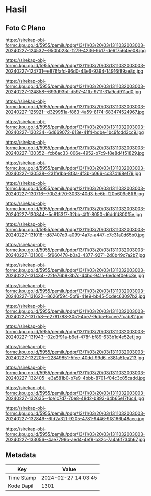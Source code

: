# Hasil

## Foto C Plano

https://sirekap-obj-formc.kpu.go.id/5955/pemilu/pdpr/13/11/03/20/03/1311032003003-20240227-124532--950b023c-f279-4236-9b17-de6f7564ee08.jpg

https://sirekap-obj-formc.kpu.go.id/5955/pemilu/pdpr/13/11/03/20/03/1311032003003-20240227-124731--e876fafd-96d0-43e6-9394-14916f89ae8d.jpg

https://sirekap-obj-formc.kpu.go.id/5955/pemilu/pdpr/13/11/03/20/03/1311032003003-20240227-124858--693d93bf-d597-41fb-9711-31a9cd911ad0.jpg

https://sirekap-obj-formc.kpu.go.id/5955/pemilu/pdpr/13/11/03/20/03/1311032003003-20240227-125921--d329951a-f863-4a59-8174-683474524967.jpg

https://sirekap-obj-formc.kpu.go.id/5955/pemilu/pdpr/13/11/03/20/03/1311032003003-20240227-130234--6d669072-613e-41f4-bdbe-1bc9fcdd3cc9.jpg

https://sirekap-obj-formc.kpu.go.id/5955/pemilu/pdpr/13/11/03/20/03/1311032003003-20240227-130352--fcb6ac33-006e-4952-b7c9-f8e8d4f51829.jpg

https://sirekap-obj-formc.kpu.go.id/5955/pemilu/pdpr/13/11/03/20/03/1311032003003-20240227-130538--231fe1ba-8f3a-4f3b-b066-cc374168ef79.jpg

https://sirekap-obj-formc.kpu.go.id/5955/pemilu/pdpr/13/11/03/20/03/1311032003003-20240227-130716--70b2df70-3033-40d3-be6b-f20b609c8ff6.jpg

https://sirekap-obj-formc.kpu.go.id/5955/pemilu/pdpr/13/11/03/20/03/1311032003003-20240227-130844--5c8153f7-32bb-4fff-8050-d6ddfd800f5e.jpg

https://sirekap-obj-formc.kpu.go.id/5955/pemilu/pdpr/13/11/03/20/03/1311032003003-20240227-131018--d87407d9-a099-4a7e-a447-c7c31a0d65b0.jpg

https://sirekap-obj-formc.kpu.go.id/5955/pemilu/pdpr/13/11/03/20/03/1311032003003-20240227-131300--5f960478-b0a3-4377-9271-2d0b49c7a2b7.jpg

https://sirekap-obj-formc.kpu.go.id/5955/pemilu/pdpr/13/11/03/20/03/1311032003003-20240227-131434--22fe76b9-3b7c-44bc-941a-6edcef0e6c3e.jpg

https://sirekap-obj-formc.kpu.go.id/5955/pemilu/pdpr/13/11/03/20/03/1311032003003-20240227-131622--8626f594-5bf9-41e9-bb45-5cdec63097b2.jpg

https://sirekap-obj-formc.kpu.go.id/5955/pemilu/pdpr/13/11/03/20/03/1311032003003-20240227-131758--e2791788-3051-4be7-9db5-6ccee7fcab82.jpg

https://sirekap-obj-formc.kpu.go.id/5955/pemilu/pdpr/13/11/03/20/03/1311032003003-20240227-131943--02d3f91a-b6ef-478f-bf89-633b1d4e52ef.jpg

https://sirekap-obj-formc.kpu.go.id/5955/pemilu/pdpr/13/11/03/20/03/1311032003003-20240227-132205--22849851-5fee-40dd-99d6-e381a51ea213.jpg

https://sirekap-obj-formc.kpu.go.id/5955/pemilu/pdpr/13/11/03/20/03/1311032003003-20240227-132405--e3a581b0-b7e9-4bbb-8701-f04c3c85cadd.jpg

https://sirekap-obj-formc.kpu.go.id/5955/pemilu/pdpr/13/11/03/20/03/1311032003003-20240227-132635--1ce1c7d7-70e8-48d2-b893-64b65e17f6c4.jpg

https://sirekap-obj-formc.kpu.go.id/5955/pemilu/pdpr/13/11/03/20/03/1311032003003-20240227-132849--6fd2a32f-9205-4781-9446-9f8166b48aec.jpg

https://sirekap-obj-formc.kpu.go.id/5955/pemilu/pdpr/13/11/03/20/03/1311032003003-20240227-133056--4ae7799b-aed4-4ef9-b32c-7a4a6f734b67.jpg


## Metadata

| Key        | Value               |
| ---------- | ------------------- |
| Time Stamp | 2024-02-27 14:03:45 |
| Kode Dapil | 1301                |



